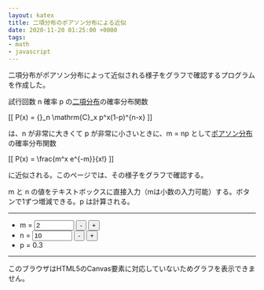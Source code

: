 ```yaml
---
layout: katex
title: 二項分布のポアソン分布による近似
date: 2020-11-20 01:25:00 +0000
tags:
- math
- javascript
---
```

二項分布がポアソン分布によって近似される様子をグラフで確認するプログラムを作成した。

試行回数 n 確率 p の[二項分布](https://ja.wikipedia.org/wiki/%E4%BA%8C%E9%A0%85%E5%88%86%E5%B8%83)の確率分布関数

[[ P(x) = {}_n \mathrm{C}_x p^x(1-p)^{n-x} ]]

は、n が非常に大きくて p が非常に小さいときに、m = np として[ポアソン分布](https://ja.wikipedia.org/wiki/%E3%83%9D%E3%82%A2%E3%82%BD%E3%83%B3%E5%88%86%E5%B8%83)の確率分布関数

[[ P(x) = \frac{m^x e^{-m}}{x!} ]]

に近似される。このページでは、その様子をグラフで確認する。

m と n の値をテキストボックスに直接入力（mは小数の入力可能）する。ボタンで1ずつ増減できる。p は計算される。

<hr>

<ul>
<li>m = <input name="m" id="m" type="text" value="2" size="7" onkeyup="update()">
<input type="button" value="-" onclick="decM();">
<input type="button" value="+" onclick="incM();"></li>
<li>n = <input name="n" id="n" type="text" value="10" size="7" onkeyup="update()">
<input type="button" value="-" onclick="decN();">
<input type="button" value="+" onclick="incN();"></li>
<li><div id="p">p = 0.3</div></li>
</ul>

<hr>

<!-- -------------------------------------------------------------------------------------------- -->
<canvas id="canvas" width="600" height="400"
  style="max-width: 100%; height: auto; max-height: 100%">
このブラウザはHTML5のCanvas要素に対応していないためグラフを表示できません。
</canvas>
<script src="/js/graph.js"></script>
<script>
'use strict';
const sizeY = 300;
const maxM = 300;
const maxN = 100000;
update();

function decN() {
    var n = document.getElementById("n").value;
    n = parseInt(n, 10) - 1;
    var m = document.getElementById("m").value;
    m = parseInt(m, 10);
    if (n < m+1 || isNaN(n)) {
        n = m+1;
    }
    if (n > maxN) {
        n = maxN;
    }
    document.getElementById("n").value = n;
    update();
}

function incN() {
    var n = document.getElementById("n").value;
    n = parseInt(n, 10) + 1;
    if (isNaN(n)) {
        n = m+1;
    }
    if (n > maxN) {
        n = maxN;
    }
    document.getElementById("n").value = n;
    update();
}

function decM() {
    var m = document.getElementById("m").value;
    m = parseInt(m, 10) - 1;
    if (m < 1 || isNaN(m)) {
        m = 1;
    }
    if (m > maxM) {
        m = maxM;
    }
    document.getElementById("m").value = m;
    update();
}

function incM() {
    var m = document.getElementById("m").value;
    m = parseInt(m, 10) + 1;
    if (isNaN(m)) {
        m = 1;
    }
    if (m > maxM) {
        m = maxM;
    }
    document.getElementById("m").value = m;
    update();
}

function update() {
    // Initialize canvas
    var c, ctx, textM, textN, m, n, maxX, maxP, pZero, legendX, legendY;
    c = document.getElementById('canvas');
    ctx = c.getContext('2d');
    ctx.clearRect(0, 0, c.width, c.height);
    ctx.font = "20px serif"; // Font of the text
    ctx.lineWidth = 1; // Line width

    // Get parameter
    textN = document.getElementById("n").value;
    n = Math.round(Number(textN));
    if (n > 0) {
        document.getElementById("n").value = n;
    }
    textM = document.getElementById("m").value;
    m = Number(textM);

    // Check range of m
    if (m > maxM) {
        m = NaN;
        ctx.fillStyle = "red";
        ctx.fillText("このプログラムでは m ≦ " + maxM + " としてください", 80, 300);
    }
    if (m <= 0) {
        m = NaN;
        ctx.fillStyle = "red";
        ctx.fillText("m > 0 でなければなりません", 150, 300);
    }

    // Check range of n
    if (n > maxN) {
        n = NaN;
        ctx.fillStyle = "red";
        ctx.fillText("このプログラムでは n ≦ " + maxN + " としてください", 80, 300);
    }
    if (n <= m) {
        n = NaN;
        ctx.fillStyle = "red";
        ctx.fillText("n > m でなければなりません", 150, 300);
    }
    
    // Set p
    var p = m / n;
    var round = Math.pow(10,8);
    document.getElementById("p").innerHTML = "p = " + Math.round(p * round) / round;

    // Set Cartesian coodinate system for the graph (GC)
    // Origin of GC with respect to canvas coordinate = (ctx.originX, ctx.originY)
    ctx.originX = 50;
    ctx.originY = sizeY + 70;
    // Unit vector of GC with respect to canvas coordinate = (ctx.unitX, ctx.unitY)
    maxX = Math.min(Math.max(m * 3, 20), n);
    ctx.unitX = Math.floor(500 / maxX);
    if (ctx.unitX < 1) {
        ctx.unitX = 1;
    }
    var modeX = Math.round(m);
    var logP = logcomb(n, modeX) + modeX * Math.log(p) + (n-modeX) * Math.log(1-p);
    maxP = Math.pow(Math.E, logP) * 1.1;
    pZero = Math.pow(Math.E, -m);
    ctx.unitY = -Math.floor(sizeY / Math.max(maxP, pZero));

    // Draw graphs
    if (m > 0) {
        ctx.labelY = "P";
        ctx.strokeStyle = "black";
        ctx.fillStyle = "black";
        drawAxis(ctx);
        ctx.scaleX = Math.pow(10, Math.floor(2.6 - Math.log10(ctx.unitX)));
        drawScaleX(ctx);
        ctx.scaleY = 1 / Math.pow(10, Math.floor(Math.log10(-ctx.unitY) - 1.5));
        ctx.offsetScaleY = 50;
        drawScaleY(ctx);
        ctx.strokeStyle = "blue";
        ctx.fillStyle = "blue";
        plotInt(ctx, poisson, m);
        ctx.strokeStyle = "red";
        ctx.fillStyle = "red";
        plotInt(ctx, binomial, [n, m]);
        legendX = 360;
        legendY = 120; // Location of the legend
        ctx.beginPath();
        ctx.fillStyle = "red";
        ctx.arc(legendX + 15, legendY, 4, 0, Math.PI * 2);
        ctx.fill();
        ctx.fillStyle = "black";
        ctx.fillText("二項分布", legendX + 40, legendY + 5);
        ctx.beginPath();
        ctx.fillStyle = "blue";
        ctx.arc(legendX + 15, legendY + 40, 4, 0, Math.PI * 2);
        ctx.fill();
        ctx.fillStyle = "black";
        ctx.fillText("ポアソン分布", legendX + 40, legendY + 45);
    }
}

// Mathematical functions
function binomial(k, nm) {
    var n = nm[0];
    var m = nm[1];
    var p = m / n;
    if (n < 100) {
         return comb(n, k) * Math.pow(p, k) * Math.pow(1-p, n-k);
    }
    var logP = logcomb(n, k) + k * Math.log(p) + (n-k) * Math.log(1-p);
    return Math.pow(Math.E, logP);
}

function poisson(k, m) {
    if (k < 100) {
        return Math.pow(m, k) * Math.pow(Math.E, -m) / factorial(k);
    }
    var logP = k * Math.log(m) - m - logfact(k);
    return Math.pow(Math.E, logP);
}

function normDist(x, m) {
    return Math.pow(Math.E, -(x - m) * (x - m) / (2 * m)) / Math.sqrt(2 * Math.PI *
        m);
}

function comb(n, k) {
    return factorial(n) / (factorial(k) * factorial(n-k));
}

function logcomb(n, k) {
    return logfact(n) - logfact(k) - logfact(n-k);
}

function factorial(n) {
    if (n < 2) {
        return 1;
    } else {
        return n * factorial(n - 1);
    }
}

function logfact(n) {
    var ret = 0;
    for (var i = 1; i <= n; i++) {
        ret += Math.log(i);
    }
    return ret;
}
</script>
<!-- -------------------------------------------------------------------------------------------- -->
